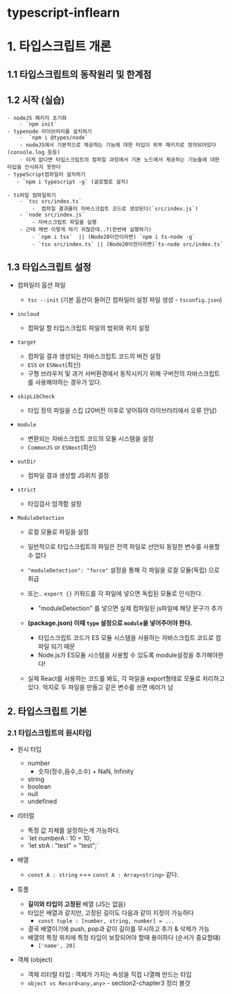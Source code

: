 # typescript-inflearn

# 1. 타입스크립트 개론

## 1.1 타입스크립트의 동작원리 및 한계점

## 1.2 시작 (실습)

    - nodeJS 패키지 초기화
        - `npm init`
    - typenode 라이브러리를 설치하기
        -  `npm i @types/node`
        - nodeJS에서 기본적으로 제공하는 기능에 대한 타입이 외부 패키지로 정의되어있다 (console.log 등등)
        - 이게 없다면 타입스크립트의 컴파일 과정에서 기본 노드에서 제공하는 기능들에 대한 타입을 인식하지 못한다
    - typeScript컴파일러 설치하기
       - `npm i typescript -g` (글로벌로 설치)

    - ts파일 컴파일하기
        - `tsc src/index.ts`
            -  컴파일 결과물이 자바스크립트 코드로 생성된다(`src/index.js`)
        - `node src/index.js`
            - 자바스크립트 파일을 실행
        - 근데 매번 이렇게 하기 귀찮은데..?(한번에 실행하기)
            - `npm i tsx`  || (Node20이전이라면) `npm i ts-node -g`
            - `tsx src/index.ts` || (Node20이전이라면)`ts-node src/index.ts`

## 1.3 타입스크립트 설정

- 컴파일러 옵션 파일

  - `tsc --init` (기본 옵션이 들어간 컴파일러 설정 파일 생성 - `tsconfig.json`)

- `incloud`
  - 컴파일 할 타입스크립트 파일의 범위와 위치 설정
- `target`
  - 컴파일 결과 생성되는 자바스크립트 코드의 버전 설정
  - `ES5` or `ESNext`(최신)
  - 구형 브라우저 및 과거 서버환경에서 동작시키기 위해 구버전의 자바스크립트를 사용해야하는 경우가 있다.
- `skipLibCheck`
  - 타입 정의 파일을 스킵 (20버전 이후로 넣어줘야 라이브러리에서 오류 안남)
- `module`
  - 변환되는 자바스크립트 코드의 모듈 시스템을 설정
  - `CommonJS` or `ESNext`(최신)
- `outDir`
  - 컴파일 결과 생성할 JS위치 결정
- `strict`
  - 타입검사 엄격함 설정
- `ModuleDetection`

  - 로컬 모듈로 파일을 설정
  - 일반적으로 타입스크립트의 파일은 전역 파일로 선언되 동일한 변수를 사용할 수 없다
  - `"moduleDetection": "force"` 설정을 통해 각 파일을 로컬 모듈(독립) 으로 취급
  - 또는.. `export {}` 키워드를 각 파일에 넣으면 독립된 모듈로 인식한다.

    - "moduleDetection" 를 넣으면 실제 컴파일된 js파일에 해당 문구가 추가

  - **(package.json) 이때 `type` 설정으로 `module`을 넣어주어야 한다.**
    - 타입스크립트 코드가 ES 모듈 시스템을 사용하는 자바스크립트 코드로 컴파일 되기 때문
    - Node.js가 ES모듈 시스템을 사용할 수 있도록 module설정을 추가해야한다!
  - 실제 React를 사용하는 코드를 봐도, 각 파일을 export형태로 모듈로 처리하고있다. 억지로 두 파일을 만들고 같은 변수를 쓰면 에러가 남

## 2. 타입스크립트 기본

### 2.1 타입스크립트의 원시타입

- 원시 타입

  - number
    - 숫자(정수,음수,소수) + NaN, Infinity
  - string
  - boolean
  - null
  - undefined

- 리터럴

  - 특정 값 자체를 설정하는게 가능하다.
  - `let numberA : 10 = 10;
  - 'let strA : "test" = "test";`

- 배열

  - `const A : string` === `const A : Array<string>` 같다.

- 튜플

  - **길이와 타입이 고정된** 배열 (JS는 없음)
  - 타입은 배열과 같지만, 고정된 길이도 다음과 같이 지정이 가능하다
    - `const tuple : [number, string, number] = ... `
  - 결국 배열이기에 push, pop과 같이 길이를 무시하고 추가 & 삭제가 가능
  - 배열의 특정 위치에 특정 타입이 보장되어야 할때 용이하다 (순서가 중요할떄)
    - `['name', 20]`

- 객체 (object)
  - 객체 리터럴 타입 : 객체가 가지는 속성을 직접 나열해 만드는 타입
  - `object vs Record<any,any>` - section2-chapter3 정리 볼것
